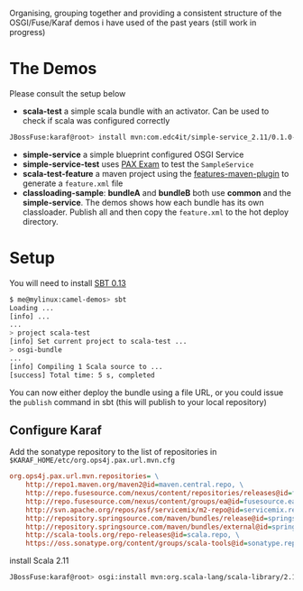 Organising, grouping together and providing a consistent structure of the OSGI/Fuse/Karaf demos i have used of the past years (still work in progress) 

# The Demos

Please consult the setup below

- **scala-test** a simple scala bundle with an activator. Can be used to check if scala was configured correctly
```bash
JBossFuse:karaf@root> install mvn:com.edc4it/simple-service_2.11/0.1.0-SNAPSHOT
```
- **simple-service** a simple blueprint configured OSGI Service
- **simple-service-test** uses [PAX Exam](https://ops4j1.jira.com/wiki/display/PAXEXAM3/Documentation) to test the `SampleService` 
- **scala-test-feature** a maven project using the [features-maven-plugin](http://karaf.apache.org/manual/latest-2.3.x/developers-guide/features-maven-plugin-generate.html) to generate a `feature.xml` file
- **classloading-sample**:  **bundleA** and **bundleB** both use **common** and the **simple-service**. The demos shows how each bundle has its 
own classloader. Publish all and then copy the `feature.xml` to the hot deploy directory.

# Setup 

You will need to install  [SBT 0.13](http://www.scala-sbt.org/release/docs/Getting-Started/Setup.html)

```bash
$ me@mylinux:camel-demos> sbt
Loading ...
[info] ...
...
> project scala-test
[info] Set current project to scala-test ...
> osgi-bundle
...
[info] Compiling 1 Scala source to ...
[success] Total time: 5 s, completed
```

You can now either deploy the bundle using a file URL, or you could issue the `publish` command in sbt (this will 
publish to your local repository)


## Configure Karaf

Add the sonatype repository to the list of repositories in `$KARAF_HOME/etc/org.ops4j.pax.url.mvn.cfg`

```ini
org.ops4j.pax.url.mvn.repositories= \
    http://repo1.maven.org/maven2@id=maven.central.repo, \
    http://repo.fusesource.com/nexus/content/repositories/releases@id=fusesource.release.repo, \
    http://repo.fusesource.com/nexus/content/groups/ea@id=fusesource.ea.repo, \
    http://svn.apache.org/repos/asf/servicemix/m2-repo@id=servicemix.repo, \
    http://repository.springsource.com/maven/bundles/release@id=springsource.release.repo, \
    http://repository.springsource.com/maven/bundles/external@id=springsource.external.repo, \
    http://scala-tools.org/repo-releases@id=scala.repo, \
    https://oss.sonatype.org/content/groups/scala-tools@id=sonatype.repo
```

install Scala 2.11

```bash
JBossFuse:karaf@root> osgi:install mvn:org.scala-lang/scala-library/2.11.0
```

